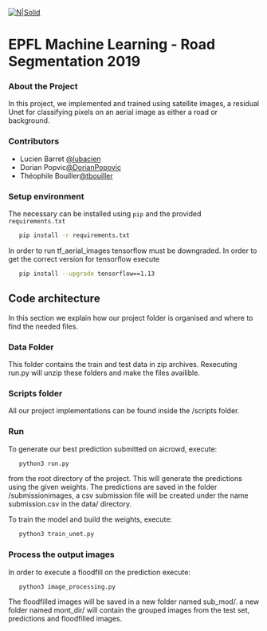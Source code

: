 [![N|Solid](https://inside.epfl.ch/corp-id/wp-content/uploads/2019/05/EPFL_Logo_Digital_RGB_PROD-300x130.png)](https://nodesource.com/products/nsolid)

# EPFL Machine Learning - Road Segmentation 2019

### About the Project
In this project, we implemented and trained using satellite images, a residual
Unet for classifying pixels on an aerial image as either a road or
background.


### Contributors
- Lucien Barret [@lubacien](https://github.com/lubacien)
- Dorian Popvic[@DorianPopovic](https://github.com/DorianPopovic)
- Théophile Bouiller[@tbouiller](https://github.com/tbouiller)
### Setup environment
The necessary can be installed using `pip` and the provided `requirements.txt`
```bash
   pip install -r requirements.txt
```
In order to run tf_aerial_images tensorflow must be downgraded. In order to get the correct version for tensorflow execute 
```bash
   pip install --upgrade tensorflow==1.13
```
## Code architecture
In this section we explain how our project folder is organised and where to find the needed files.

### Data Folder
This folder contains the train and test data in zip archives. Rexecuting run.py will unzip these folders and make the files availible.

### Scripts folder
All our project implementations can be found inside the /scripts folder.

### Run
To generate our best prediction submitted on aicrowd, execute:
```bash
   python3 run.py
```
from the root directory of the project. This will generate the predictions using the given weights.
The predictions are saved in the folder /submissionimages, a csv submission file will be created under the name submission.csv in the data/ directory.

To train the model and build the weights, execute:

```bash
   python3 train_unet.py
```
### Process the output images
In order to execute a floodfill on the prediction execute:
```bash
   python3 image_processing.py
```
The floodfilled images will be saved in a new folder named sub_mod/. a new folder named mont_dir/ will contain the grouped images from the test set, predictions and floodfilled images.
